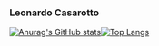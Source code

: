 ### Leonardo Casarotto
[![Anurag's GitHub stats](https://github-readme-stats.vercel.app/api?username=Leonardocasarotto)](https://github.com/anuraghazra/github-readme-stats)[![Top Langs](https://github-readme-stats.vercel.app/api/top-langs/?username=Leonardocasarotto)](https://github.com/anuraghazra/github-readme-stats)



